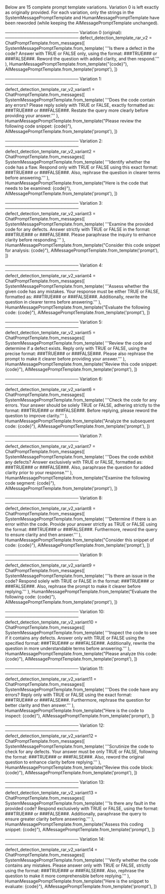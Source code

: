 Below are 15 complete prompt template variations. Variation 0 is left exactly as originally provided. For each variation, only the strings in the SystemMessagePromptTemplate and HumanMessagePromptTemplate have been reworded (while keeping the AIMessagePromptTemplate unchanged).

────────────────────────
Variation 0 (original):
────────────────────────
defect_detection_template_rar_v2 = ChatPromptTemplate.from_messages([
    SystemMessagePromptTemplate.from_template(
        '''Is there a defect in the code? Answer with TRUE or FALSE only, using the format: ###TRUE### or ###FALSE###.
Reword the question with added clarity, and then respond.'''
    ),
    HumanMessagePromptTemplate.from_template("{code}"),
    AIMessagePromptTemplate.from_template('prompt'),
])

────────────────────────
Variation 1:
────────────────────────
defect_detection_template_rar_v2_variant1 = ChatPromptTemplate.from_messages([
    SystemMessagePromptTemplate.from_template(
        '''Does the code contain any errors? Please reply solely with TRUE or FALSE, exactly formatted as: ###TRUE### or ###FALSE###.
Restate the query more clearly before providing your answer.'''
    ),
    HumanMessagePromptTemplate.from_template("Please review the following code snippet: {code}"),
    AIMessagePromptTemplate.from_template('prompt'),
])

────────────────────────
Variation 2:
────────────────────────
defect_detection_template_rar_v2_variant2 = ChatPromptTemplate.from_messages([
    SystemMessagePromptTemplate.from_template(
        '''Identify whether the code has a flaw. Respond only with TRUE or FALSE using this exact format: ###TRUE### or ###FALSE###.
Also, rephrase the question in clearer terms before answering.'''
    ),
    HumanMessagePromptTemplate.from_template("Here is the code that needs to be examined: {code}"),
    AIMessagePromptTemplate.from_template('prompt'),
])

────────────────────────
Variation 3:
────────────────────────
defect_detection_template_rar_v2_variant3 = ChatPromptTemplate.from_messages([
    SystemMessagePromptTemplate.from_template(
        '''Examine the provided code for any defects. Answer strictly with TRUE or FALSE in the format: ###TRUE### or ###FALSE###.
Please paraphrase the inquiry to enhance clarity before responding.'''
    ),
    HumanMessagePromptTemplate.from_template("Consider this code snippet for analysis: {code}"),
    AIMessagePromptTemplate.from_template('prompt'),
])

────────────────────────
Variation 4:
────────────────────────
defect_detection_template_rar_v2_variant4 = ChatPromptTemplate.from_messages([
    SystemMessagePromptTemplate.from_template(
        '''Assess whether the given code has any mistakes. Your response must be either TRUE or FALSE, formatted as: ###TRUE### or ###FALSE###.
Additionally, rewrite the question in clearer terms before answering.'''
    ),
    HumanMessagePromptTemplate.from_template("Evaluate the following code: {code}"),
    AIMessagePromptTemplate.from_template('prompt'),
])

────────────────────────
Variation 5:
────────────────────────
defect_detection_template_rar_v2_variant5 = ChatPromptTemplate.from_messages([
    SystemMessagePromptTemplate.from_template(
        '''Review the code and determine if a defect exists. Reply only with TRUE or FALSE, using the precise format: ###TRUE### or ###FALSE###.
Please also rephrase the prompt to make it clearer before providing your answer.'''
    ),
    HumanMessagePromptTemplate.from_template("Review this code snippet: {code}"),
    AIMessagePromptTemplate.from_template('prompt'),
])

────────────────────────
Variation 6:
────────────────────────
defect_detection_template_rar_v2_variant6 = ChatPromptTemplate.from_messages([
    SystemMessagePromptTemplate.from_template(
        '''Check the code for any errors. Your answer should be solely TRUE or FALSE, adhering strictly to the format: ###TRUE### or ###FALSE###.
Before replying, please reword the question to improve clarity.'''
    ),
    HumanMessagePromptTemplate.from_template("Analyze the subsequent code: {code}"),
    AIMessagePromptTemplate.from_template('prompt'),
])

────────────────────────
Variation 7:
────────────────────────
defect_detection_template_rar_v2_variant7 = ChatPromptTemplate.from_messages([
    SystemMessagePromptTemplate.from_template(
        '''Does the code exhibit any defects? Answer exclusively with TRUE or FALSE, formatted as: ###TRUE### or ###FALSE###.
Also, paraphrase the question for added clarity prior to your response.'''
    ),
    HumanMessagePromptTemplate.from_template("Examine the following code segment: {code}"),
    AIMessagePromptTemplate.from_template('prompt'),
])

────────────────────────
Variation 8:
────────────────────────
defect_detection_template_rar_v2_variant8 = ChatPromptTemplate.from_messages([
    SystemMessagePromptTemplate.from_template(
        '''Determine if there is an error within the code. Provide your answer strictly as TRUE or FALSE using the format: ###TRUE### or ###FALSE###.
Furthermore, reword the query to ensure clarity and then answer.'''
    ),
    HumanMessagePromptTemplate.from_template("Consider this snippet of code: {code}"),
    AIMessagePromptTemplate.from_template('prompt'),
])

────────────────────────
Variation 9:
────────────────────────
defect_detection_template_rar_v2_variant9 = ChatPromptTemplate.from_messages([
    SystemMessagePromptTemplate.from_template(
        '''Is there an issue in the code? Respond solely with TRUE or FALSE in the format: ###TRUE### or ###FALSE###.
Also, rephrase the prompt to make it clearer before replying.'''
    ),
    HumanMessagePromptTemplate.from_template("Evaluate the following code: {code}"),
    AIMessagePromptTemplate.from_template('prompt'),
])

────────────────────────
Variation 10:
────────────────────────
defect_detection_template_rar_v2_variant10 = ChatPromptTemplate.from_messages([
    SystemMessagePromptTemplate.from_template(
        '''Inspect the code to see if it contains any defects. Answer only with TRUE or FALSE using the specified format: ###TRUE### or ###FALSE###.
Additionally, rewrite the question in more understandable terms before answering.'''
    ),
    HumanMessagePromptTemplate.from_template("Please analyze this code: {code}"),
    AIMessagePromptTemplate.from_template('prompt'),
])

────────────────────────
Variation 11:
────────────────────────
defect_detection_template_rar_v2_variant11 = ChatPromptTemplate.from_messages([
    SystemMessagePromptTemplate.from_template(
        '''Does the code have any errors? Reply only with TRUE or FALSE using the exact format: ###TRUE### or ###FALSE###.
Furthermore, rephrase the question for better clarity and then answer.'''
    ),
    HumanMessagePromptTemplate.from_template("Here is the code to inspect: {code}"),
    AIMessagePromptTemplate.from_template('prompt'),
])

────────────────────────
Variation 12:
────────────────────────
defect_detection_template_rar_v2_variant12 = ChatPromptTemplate.from_messages([
    SystemMessagePromptTemplate.from_template(
        '''Scrutinize the code to check for any defects. Your answer must be only TRUE or FALSE, following the format: ###TRUE### or ###FALSE###.
Also, reword the original question to enhance clarity before replying.'''
    ),
    HumanMessagePromptTemplate.from_template("Review this code block: {code}"),
    AIMessagePromptTemplate.from_template('prompt'),
])

────────────────────────
Variation 13:
────────────────────────
defect_detection_template_rar_v2_variant13 = ChatPromptTemplate.from_messages([
    SystemMessagePromptTemplate.from_template(
        '''Is there any fault in the provided code? Respond exclusively with TRUE or FALSE, using the format: ###TRUE### or ###FALSE###.
Additionally, paraphrase the query to ensure greater clarity before answering.'''
    ),
    HumanMessagePromptTemplate.from_template("Assess this coding snippet: {code}"),
    AIMessagePromptTemplate.from_template('prompt'),
])

────────────────────────
Variation 14:
────────────────────────
defect_detection_template_rar_v2_variant14 = ChatPromptTemplate.from_messages([
    SystemMessagePromptTemplate.from_template(
        '''Verify whether the code contains any mistakes. Please answer only with TRUE or FALSE, strictly using the format: ###TRUE### or ###FALSE###.
Also, rephrase the question to make it more comprehensible before replying.'''
    ),
    HumanMessagePromptTemplate.from_template("Here is the snippet to evaluate: {code}"),
    AIMessagePromptTemplate.from_template('prompt'),
])

